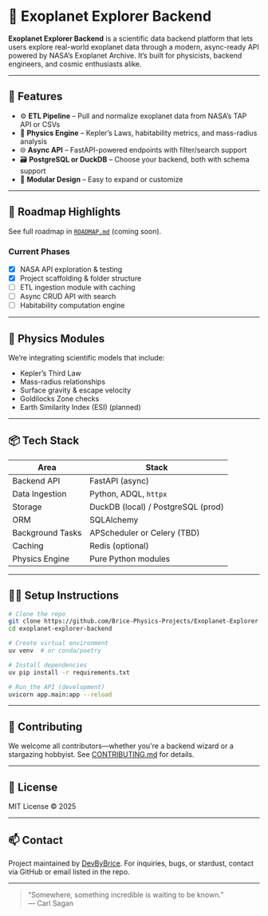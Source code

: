 # 🌌 Exoplanet Explorer Backend

**Exoplanet Explorer Backend** is a scientific data backend platform that lets users explore real-world exoplanet data through a modern, async-ready API powered by NASA’s Exoplanet Archive. It’s built for physicists, backend engineers, and cosmic enthusiasts alike.

---

## 🚀 Features

- ⚙️ **ETL Pipeline** – Pull and normalize exoplanet data from NASA’s TAP API or CSVs
- 🧠 **Physics Engine** – Kepler’s Laws, habitability metrics, and mass-radius analysis
- 🌐 **Async API** – FastAPI-powered endpoints with filter/search support
- 🗃️ **PostgreSQL or DuckDB** – Choose your backend, both with schema support
- 💫 **Modular Design** – Easy to expand or customize

---

## 🧭 Roadmap Highlights

See full roadmap in [`ROADMAP.md`](./ROADMAP.md) (coming soon).

### Current Phases

- [x] NASA API exploration & testing
- [x] Project scaffolding & folder structure
- [ ] ETL ingestion module with caching
- [ ] Async CRUD API with search
- [ ] Habitability computation engine

---

## 🧪 Physics Modules

We’re integrating scientific models that include:

- Kepler’s Third Law
- Mass-radius relationships
- Surface gravity & escape velocity
- Goldilocks Zone checks
- Earth Similarity Index (ESI) (planned)

---

## 📦 Tech Stack

| Area              | Stack                         |
|-------------------|-------------------------------|
| Backend API       | FastAPI (async)               |
| Data Ingestion    | Python, ADQL, `httpx`         |
| Storage           | DuckDB (local) / PostgreSQL (prod) |
| ORM               | SQLAlchemy                    |
| Background Tasks  | APScheduler or Celery (TBD)   |
| Caching           | Redis (optional)              |
| Physics Engine    | Pure Python modules           |

---

## 🧑‍💻 Setup Instructions

```bash
# Clone the repo
git clone https://github.com/Brice-Physics-Projects/Exoplanet-Explorer
cd exoplanet-explorer-backend

# Create virtual environment
uv venv  # or conda/poetry

# Install dependencies
uv pip install -r requirements.txt

# Run the API (development)
uvicorn app.main:app --reload
```

---

## 🤝 Contributing

We welcome all contributors—whether you're a backend wizard or a stargazing hobbyist. See [CONTRIBUTING.md](./CONTRIBUTING.md) for details.

---

## 🌠 License

MIT License © 2025

---

## 📫 Contact

Project maintained by [DevByBrice](http://www.devbybrice.com). For inquiries, bugs, or stardust, contact via GitHub or email listed in the repo.

---

> “Somewhere, something incredible is waiting to be known.”  
> — Carl Sagan
